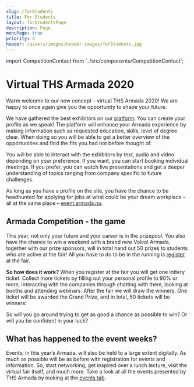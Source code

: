 ```yaml
---
slug: /forStudents
title: For Students
layout: forStudentsPage
description: Page
menuPage: true
priority: 4
header: /assets/images/header-images/forStudents.jpg
---
```

import CompetitionContact from '../src/components/CompetitionContact';

# Virtual THS Armada 2020

Warm welcome to our new concept – virtual THS Armada 2020! We are happy to once again give you the opportunity to shape your future.

We have gathered the best exhibitors on our [platform](https://event.armada.nu/sv/event/3994). You can create your profile as we speak! The platform will enhance your Armada experience by making information such as requested education, skills, level of degree clear. When doing so you will be able to get a better overview of the opportunities and find the fits you had not before thought of.

You will be able to interact with the exhibitors by text, audio and video depending on your preference. If you want, you can start booking individual meetings. If you prefer, you can watch live presentations and get a deeper understanding of topics ranging from company specific to future challenges.

As long as you have a profile on the site, you have the chance to be headhunted for applying for jobs at what could be your dream workplace – all at the same place – [event.armada.nu](https://event.armada.nu/sv/event/3994).

## Armada Competition - the game

This year, not only your future and your career is in the prizepool. You also have the chance to win a weekend with a brand new Volvo! Armada, together with our prize sponsors,  will in total hand out 50 prizes to students who are active at the fair! All you have to do to be in the running is [register](https://event.armada.nu/sv/event/3994) at the fair.

<p><b id='sustainability-color'>So how does it work?</b> When you register at the fair you will get one lottery ticket. Collect more tickets by filling out your personal profile to 90% or more, interacting with the companies through chatting with them, looking at booths and attending webinars. After the fair we will draw the winners. One ticket will be awarded the Grand Prize, and in total, 50 tickets will be winners!</p>

So will you go around trying to get as good a chance as possible to win? Or will you be confident in your luck?

<CompetitionContact/>

## What has happened to the event weeks?

Events, in this year’s Armada, will also be held to a large extent digitally. As much as possible will be as before with registration for events and information. So, start networking, get inspired over a lunch lecture, visit the virtual fair itself, and much more. Take a look at all the events presented by THS Armada by looking at the [events tab](https://armada.nu/events).